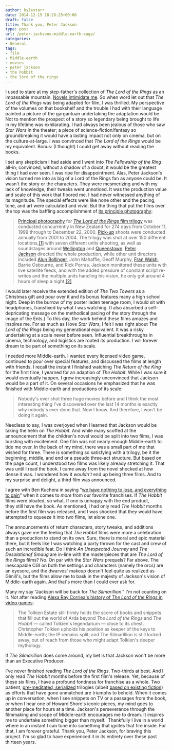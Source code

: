 ```yaml
---
author: kylestarr
date: 2014-12-15 18:28:25+00:00
draft: false
title: Thank you, Peter Jackson
type: post
url: /peter-jacksons-middle-earth-saga/
categories:
- General
tags:
- film
- Middle-earth
- movies
- peter jackson
- the hobbit
- the lord of the rings
---
```


I used to stare at my step-father's collection of _The Lord of the Rings_ as an impassable mountain. [Novels intimidate me](/2014/02/24/on-reading/). So when word let out that _The Lord of the Rings_ was being adapted for film, I was thrilled. My perspective of the volumes on that bookshelf and the trouble I had with their language painted a picture of the gargantuan undertaking the adaptation would be. Not to mention the prospect of a story so legendary being brought to life in my lifetime was exhilarating. I had always been jealous of those who saw _Star Wars_ in the theater; a piece of science-fiction/fantasy so groundbreaking it would have a lasting impact not only on cinema, but on the culture-at-large. I was convinced that _The Lord of the Rings_ would be my equivalent. Bonus: (I thought) I could get away without reading the books.

I set any skepticism I had aside and I went into _The Fellowship of the Ring_ all-in; convinced, without a shadow of a doubt, it would be the greatest thing I had ever seen. I was ripe for disappointment. Alas, Peter Jackson's vision turned me into as big of a Lord of the Rings fan as anyone could be. It wasn't the story or the characters. They were mesmerizing and with my lack of knowledge, their tweaks went unnoticed. It was the production value and scale of this work that floored me. I had never witnessed anything of its magnitude. The special effects were like none other and the pacing, tone, and art were calculated and vivid. But the thing that put the films over the top was the baffling accomplishment of [its principle photography](http://en.wikipedia.org/wiki/Principal_photography_of_The_Lord_of_the_Rings_film_series):

> [Principal photography](http://en.wikipedia.org/wiki/Principal_photography) for [_The Lord of the Rings_ film trilogy](http://en.wikipedia.org/wiki/The_Lord_of_the_Rings_(film_series)) was conducted concurrently in New Zealand for 274 days from October 11, 1999 through to December 22, 2000. [Pick-up](http://en.wikipedia.org/wiki/Pick-up_(filmmaking)) shoots were conducted annually from 2001 to 2004. The trilogy was shot at over 150 different locations,[[1]](http://en.wikipedia.org/wiki/Principal_photography_of_The_Lord_of_the_Rings_film_series#cite_note-Trilogy_book-1) with seven different units shooting, as well as soundstages around [Wellington](http://en.wikipedia.org/wiki/Wellington) and [Queenstown](http://en.wikipedia.org/wiki/Queenstown,_New_Zealand). [Peter Jackson](http://en.wikipedia.org/wiki/Peter_Jackson) directed the whole production, while other unit directors included [Alun Bollinger](http://en.wikipedia.org/wiki/Alun_Bollinger), John Mahaffie, Geoff Murphy, [Fran Walsh](http://en.wikipedia.org/wiki/Fran_Walsh), Barrie Osbourne, and Rick Porras. Jackson monitored these units with live satellite feeds, and with the added pressure of constant script re-writes and the multiple units handling his vision, he only got around 4 hours of sleep a night.[[2]](http://en.wikipedia.org/wiki/Principal_photography_of_The_Lord_of_the_Rings_film_series#cite_note-TTT_SEE-2)

I would later receive the extended edition of _The Two Towers_ as a Christmas gift and pour over it and its bonus features many a high school night. Deep in the burrow of my poster laden teenage room, I would sit with headphones, transfixed by what I was watching. (I also absorbed a self-depricating message on the methodical pacing of the story through the image of the Ents.) To this day, the work behind these films amazes and inspires me. For as much as I love _Star Wars_, I felt I was right about _The Lord of the Rings_ being my generational equivalent. It was a risky undertaking at a scale never before seen. Influential breakthroughs in cinema, technology, and logistics are rooted its production. I will forever dream to be part of something on its scale.

I needed more Middle-earth. I wanted every licensed video game, continued to pour over special features, and discussed the films at length with friends. I recall the instant I finished watching _The Return of the King_ for the first time, I yearned for an adaption of _The Hobbit_. While I was sure it would eventually happen, I grew increasingly unconvinced that Jackson would be a part of it. On several occasions he emphasized that he was finished with Middle-earth and productions of its scale:

> Nobody's ever shot three huge movies before and I think the most interesting thing I've discovered over the last 14 months is exactly why nobody's ever done that. Now I know. And therefore, I won't be doing it again.

Needless to say, I was overjoyed when I learned that Jackson would be taking the helm on _The Hobbit_. And while many scoffed at the announcement that the children's novel would be split into two films, I was bursting with excitement. One film was not nearly enough Middle-earth to tide me over. In the back of my mind, there was a small part of me that wished for three. There is something so satisfying with a trilogy, be it the beginning, middle, and end or a pseudo three-act structure. But based on the page count, I understood two films was likely already stretching it. That was until I read the book. I came away from the novel shocked at how dense it was. I wondered how it _wouldn't_ end up being three films. And to my surprise and delight, a third film was announced.

I agree with Ben Kuchera in saying "[we have nothing to lose, and everything to gain](http://www.polygon.com/2014/10/6/6919637/more-twin-peaks)" when it comes to _more_ from our favorite franchises. If _The Hobbit_ films were bloated, so what. If one is unhappy with the end product, they still have the book. As mentioned, I had only read _The Hobbit_ months before the first film was released, and I was shocked that they would have attempted to squeeze it into two films, let alone one.

The announcements of return characters, story tweaks, and additions always gave me the feeling that _The Hobbit_ films were more a celebration than a production to stand on its own. Sure, there is moral and epic material there, but it feels like I was watching a party thrown for the cast and crew of such an incredible feat. Do I think _An Unexpected Journey_ and _The Desolationof Smaug_ are in-line with the masterpieces that are _The Lord of the Rings_ films? No. On par with the _Star Wars_ prequels? Far above. The inescapable CGI on both the settings and characters (namely the orcs) are an eyesore, and the dwarves' makeup doesn't feel quite as realized as Gimili's, but the films allow me to bask in the majesty of Jackson's vision of Middle-earth again. And that's more than I could ever ask for.

Many my say "Jackson will be back for _The Silmarillion_." I'm not counting on it. Not after reading [Alexa Ray Corriea's history of _The Lord of the Rings_ in video games](http://www.polygon.com/2014/9/23/6414775/lord-the-rings-tolkien-video-games):

> The Tolkien Estate still firmly holds the score of books and snippets that fill out the world of Arda beyond _The Lord of the Rings_ and _The Hobbit_ — called Tolkien's legendarium — close to its chest. Christopher Tolkien upholds his position as keeper of the keys to Middle-earth; the IP remains split; and The Silmarillion is still locked away, out of reach from those who might adapt Tolkien's deeper mythology.

If _The Silmarillion_ does come around, my bet is that Jackson won't be more than an Executive Producer.

I've never finished reading _The Lord of the Rings_. Two-thirds at best. And I only read _The Hobbit_ months before the first film's release. Yet, because of these six films, I have a profound fondness for franchise as a whole. Two patient, [pre-meditated, serialized](/2014/12/03/water-coolers-spoilers-and-serial/) trilogies (albeit [based on existing fiction](/2014/12/07/the-lord-of-the-rings-and-the-serial-cliffhanger/)) as efforts that have gone unmatched are triumphs to behold. When it comes up in conversation, when I see snippets on TV or a passages from the book, or when I hear one of Howard Shore's iconic pieces, my mind goes to another place for hours at a time. Jackson's perseverance through the filmmaking and scope of Middle-earth encourages me to dream. It inspires me to undertake something bigger than myself.  Thankfully I live in a world where in an instant I can tune into something that ignites that fire inside. For that, I am forever grateful. Thank you, Peter Jackson, for braving this project. I'm so glad to have experienced it in its entirety over these past thirteen years.
